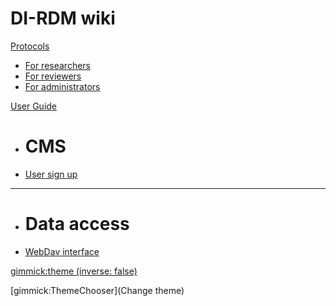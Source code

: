 # DI-RDM wiki

[Protocols]()

  * [For researchers](protocols/researcher.md) 
  * [For reviewers](protocols/reviewer.md) 
  * [For administrators](protocols/administrator.md) 

[User Guide]()

  * # CMS 
  * [User sign up](guides/user_signup.md)
  - - - -
  * # Data access 
  * [WebDav interface](guides/webdav.md)

[gimmick:theme (inverse: false)](simplex)

[gimmick:ThemeChooser](Change theme)
